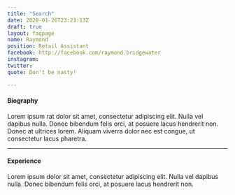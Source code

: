 ```yaml
---
title: "Search"
date: 2020-01-26T23:23:13Z
draft: true
layout: faqpage
name: Raymond
position: Retail Assistant
facebook: http://facebook.com/raymond.bridgewater
instagram:
twitter:
quote: Don't be nasty!

---
```


#### Biography
Lorem ipsum rat dolor sit amet, consectetur adipiscing elit. Nulla vel dapibus nulla.
Donec bibendum felis orci, at posuere lacus hendrerit non. Donec at ultrices lorem.
Aliquam viverra dolor nec est congue, ut consectetur lacus pharetra.

---

#### Experience
Lorem ipsum dolor sit amet, consectetur adipiscing elit. Nulla vel dapibus nulla.
Donec bibendum felis orci, at posuere lacus hendrerit non.
